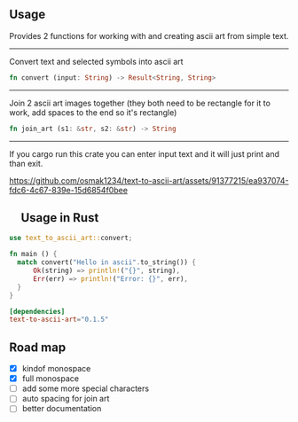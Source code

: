 ## Usage

Provides 2 functions for working with and creating ascii art from simple text.

---

Convert text and selected symbols into ascii art

```rust
fn convert (input: String) -> Result<String, String>
```

---

Join 2 ascii art images together (they both need to be rectangle for it to work, add spaces to the end so it's rectangle)

```rust
fn join_art (s1: &str, s2: &str) -> String
```

---

If you cargo run this crate you can enter input text and it will just print and than exit.


https://github.com/osmak1234/text-to-ascii-art/assets/91377215/ea937074-fdc6-4c67-839e-15d6854f0bee




## <a href="#-usage-in-rust"><img src="https://rustacean.net/assets/rustacean-flat-noshadow.svg" width="16" height="16"></a> Usage in Rust

```rust
use text_to_ascii_art::convert;

fn main () {
  match convert("Hello in ascii".to_string()) {
      Ok(string) => println!("{}", string),
      Err(err) => println!("Error: {}", err),
  }
}
```

```toml
[dependencies]
text-to-ascii-art="0.1.5"
```

## Road map

- [x] kindof monospace
- [x] full monospace
- [ ] add some more special characters
- [ ] auto spacing for join art
- [ ] better documentation

